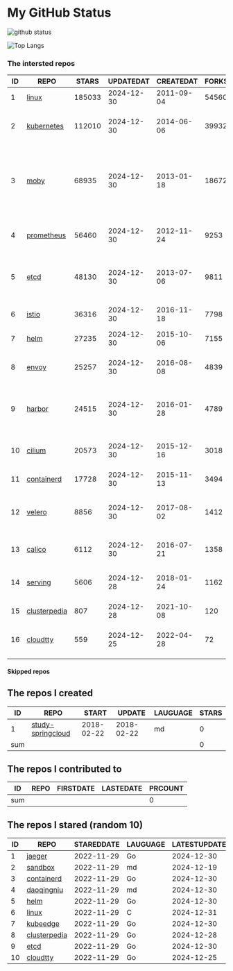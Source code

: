 # My GitHub Status

<img src="https://github-readme-stats-1.yihong0618.vercel.app/api?username=daoqingniu&show_icons=true&&&hide_title=true&count_private=true" alt="github status" />

![Top Langs](https://github-readme-stats-1.yihong0618.vercel.app/api/top-langs/?username=daoqingniu&layout=compact)

<!--START_SECTION:github_repos-->
### The intersted repos
| ID |                              REPO                               | STARS  | UPDATEDAT  | CREATEDAT  | FORKSCOUNT |                                                DESCRIPTIONS                                                |
|----|-----------------------------------------------------------------|--------|------------|------------|------------|------------------------------------------------------------------------------------------------------------|
|  1 | [linux](https://github.com/torvalds/linux)                      | 185033 | 2024-12-30 | 2011-09-04 |      54560 | Linux kernel source tree                                                                                   |
|  2 | [kubernetes](https://github.com/kubernetes/kubernetes)          | 112010 | 2024-12-30 | 2014-06-06 |      39932 | Production-Grade Container Scheduling and Management                                                       |
|  3 | [moby](https://github.com/moby/moby)                            |  68935 | 2024-12-30 | 2013-01-18 |      18672 | The Moby Project - a collaborative project for the container ecosystem to assemble container-based systems |
|  4 | [prometheus](https://github.com/prometheus/prometheus)          |  56460 | 2024-12-30 | 2012-11-24 |       9253 | The Prometheus monitoring system and time series database.                                                 |
|  5 | [etcd](https://github.com/etcd-io/etcd)                         |  48130 | 2024-12-30 | 2013-07-06 |       9811 | Distributed reliable key-value store for the most critical data of a distributed system                    |
|  6 | [istio](https://github.com/istio/istio)                         |  36316 | 2024-12-30 | 2016-11-18 |       7798 | Connect, secure, control, and observe services.                                                            |
|  7 | [helm](https://github.com/helm/helm)                            |  27235 | 2024-12-30 | 2015-10-06 |       7155 | The Kubernetes Package Manager                                                                             |
|  8 | [envoy](https://github.com/envoyproxy/envoy)                    |  25257 | 2024-12-30 | 2016-08-08 |       4839 | Cloud-native high-performance edge/middle/service proxy                                                    |
|  9 | [harbor](https://github.com/goharbor/harbor)                    |  24515 | 2024-12-30 | 2016-01-28 |       4789 | An open source trusted cloud native registry project that stores, signs, and scans content.                |
| 10 | [cilium](https://github.com/cilium/cilium)                      |  20573 | 2024-12-30 | 2015-12-16 |       3018 | eBPF-based Networking, Security, and Observability                                                         |
| 11 | [containerd](https://github.com/containerd/containerd)          |  17728 | 2024-12-30 | 2015-11-13 |       3494 | An open and reliable container runtime                                                                     |
| 12 | [velero](https://github.com/vmware-tanzu/velero)                |   8856 | 2024-12-30 | 2017-08-02 |       1412 | Backup and migrate Kubernetes applications and their persistent volumes                                    |
| 13 | [calico](https://github.com/projectcalico/calico)               |   6112 | 2024-12-30 | 2016-07-21 |       1358 | Cloud native networking and network security                                                               |
| 14 | [serving](https://github.com/knative/serving)                   |   5606 | 2024-12-28 | 2018-01-24 |       1162 | Kubernetes-based, scale-to-zero, request-driven compute                                                    |
| 15 | [clusterpedia](https://github.com/clusterpedia-io/clusterpedia) |    807 | 2024-12-28 | 2021-10-08 |        120 | The Encyclopedia of Kubernetes clusters                                                                    |
| 16 | [cloudtty](https://github.com/cloudtty/cloudtty)                |    559 | 2024-12-25 | 2022-04-28 |         72 | A Friendly Kubernetes CloudShell (Web Terminal) !                                                          |



#### Skipped repos
<!--END_SECTION:github_repos-->

<!--START_SECTION:my_github-->
## The repos I created
| ID  |                                 REPO                                 |   START    |   UPDATE   | LAUGUAGE | STARS |
|-----|----------------------------------------------------------------------|------------|------------|----------|-------|
|   1 | [study-springcloud](https://github.com/daoqingniu/study-springcloud) | 2018-02-22 | 2018-02-22 | md       |     0 |
| sum |                                                                      |            |            |          |     0 |

## The repos I contributed to
| ID  | REPO | FIRSTDATE | LASTEDATE | PRCOUNT |
|-----|------|-----------|-----------|---------|
| sum |      |           |           |       0 |

## The repos I stared (random 10)
| ID |                              REPO                               | STAREDDATE | LAUGUAGE | LATESTUPDATE |
|----|-----------------------------------------------------------------|------------|----------|--------------|
|  1 | [jaeger](https://github.com/jaegertracing/jaeger)               | 2022-11-29 | Go       | 2024-12-30   |
|  2 | [sandbox](https://github.com/cncf/sandbox)                      | 2022-11-29 | md       | 2024-12-19   |
|  3 | [containerd](https://github.com/containerd/containerd)          | 2022-11-29 | Go       | 2024-12-30   |
|  4 | [daoqingniu](https://github.com/daoqingniu/daoqingniu)          | 2022-11-29 | md       | 2024-12-30   |
|  5 | [helm](https://github.com/helm/helm)                            | 2022-11-29 | Go       | 2024-12-30   |
|  6 | [linux](https://github.com/torvalds/linux)                      | 2022-11-29 | C        | 2024-12-31   |
|  7 | [kubeedge](https://github.com/kubeedge/kubeedge)                | 2022-11-29 | Go       | 2024-12-30   |
|  8 | [clusterpedia](https://github.com/clusterpedia-io/clusterpedia) | 2022-11-29 | Go       | 2024-12-28   |
|  9 | [etcd](https://github.com/etcd-io/etcd)                         | 2022-11-29 | Go       | 2024-12-30   |
| 10 | [cloudtty](https://github.com/cloudtty/cloudtty)                | 2022-11-29 | Go       | 2024-12-25   |

<!--END_SECTION:my_github-->
